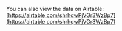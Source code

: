 You can also view the data on Airtable: [https://airtable.com/shrhqwPjVGr3WzBp7](https://airtable.com/shrhqwPjVGr3WzBp7)
